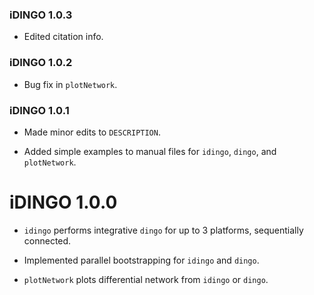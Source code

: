 ### iDINGO 1.0.3

* Edited citation info.

### iDINGO 1.0.2

* Bug fix in `plotNetwork`.

### iDINGO 1.0.1

* Made minor edits to `DESCRIPTION`.

* Added simple examples to manual files for `idingo`, `dingo`, and `plotNetwork`.

# iDINGO 1.0.0

* `idingo` performs integrative `dingo` for up to 3 platforms, sequentially connected.

* Implemented parallel bootstrapping for `idingo` and `dingo`.

* `plotNetwork` plots differential network from `idingo` or `dingo`.
